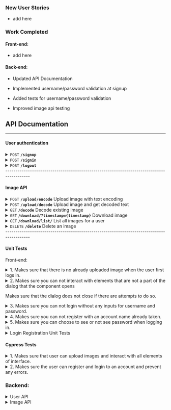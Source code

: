 ### New User Stories

- add here


### Work Completed

 #### Front-end:

- add here


 #### Back-end:


- Updated API Documentation

- Implemented username/password validation at signup

- Added tests for username/password validation

- Improved image api testing



## API Documentation
------------------------------------------------------------------------------------------

#### User authentication

<details>
 <summary><code>POST</code> <code><b>/signup</b></code></summary>

#### Parameters
**Credentials**

  ```json
{
    "username": "[username]",
    "password": "[password]"
}
```


#### Responses
**Code** : `200 OK`

  -User signed up
  
**Code** : `400 BAD REQUEST`
  
  -Missing username or password

**Code** : `409 CONFLICT`
  
  -Username taken
  
</details>

<details>
 <summary><code>POST</code> <code><b>/signin</b></code></summary>

#### Parameters
**Credentials**

  ```json
{
    "username": "[username]",
    "password": "[password]"
}
```


#### Responses
**Code** : `200 OK`

**Cookie**

```json
{
    "Name":  "session_token",
    "Value": "[unique session token]"
    "Expires": "[Expiration time]"
}
```
**Code** : `400 BAD REQUEST`
  
  -Missing username or password
  
**Code** : `401 UNAUTHORIZED`
  
  -Username or password incorrect 

</details>

<details>
 <summary><code>POST</code> <code><b>/logout</b></code></summary>

#### Parameters
**Cookie**

```json
{
    "Name":  "session_token",
    "Value": "[unique session token]"
    "Expires": "[Expiration time]"
}
```
#### Responses
**Code** : `200 OK`

  -User signed out
 
**Code** : `401 UNAUTHORIZED`
  
  -Cookie not set or bad token

</details>
------------------------------------------------------------------------------------------

#### Image API
<details>
 <summary><code>POST</code> <code><b>/upload/encode</b></code> Upload image with text encoding</summary>

#### Parameters
**Cookie authentication required**

```json
{
    "Name":  "session_token",
    "Value": "[unique session token]"
    "Expires": "[Expiration time]"
}
```

**Multipart form**
 
form enctype="multipart/form-data"
| input type  | Name        |  Value      |
| ----------- | ----------- | ----------- |
| file        | uploadfile  | -           |
| Text        | imagetext   | -           |
| submit      | -           | upload      |
#### Responses
**Code** : `200 OK`

  -Upload and encode success
 
**Code** : `400 BAD REQUEST`
  
  -Wrong file type. Only .jpeg .png .jpg allowed

**Code** : `401 UNAUTHORIZED`
  
  -Cookie not set or bad token

</details>

<details>
 <summary><code>POST</code> <code><b>/upload/decode</b></code> Upload image and get decoded text</summary>

#### Parameters
 
\*No authentication required
 
**Multipart form**
 
form enctype="multipart/form-data"
| input type  | Name        |  Value      |
| ----------- | ----------- | ----------- |
| file        | uploadfile  | -           |
| Text        | imagetext   | -           |
| submit      | -           | upload      |
#### Responses
**Code** : `200 OK`
```json
{
    "imageCode":  "[decoded image text]",
}
```
  -Upload and encode success
 
**Code** : `400 BAD REQUEST`
  
  -Wrong file type. Only .jpeg .png .jpg allowed

</details>

<details>
 <summary><code>GET</code> <code><b>/decode</b></code> Decode existing image</summary>

#### Parameters
**Cookie authentication required**

```json
{
    "Name":  "session_token",
    "Value": "[unique session token]"
    "Expires": "[Expiration time]"
}
```
**Image timestamp**

```json
{
    "timestamp":  "[image timestamp]",
}
```
 
#### Responses
**Code** : `200 OK`
```json
{
    "imageCode":  "[decoded image text]",
}
```
  -Upload and encode success
 
**Code** : `400 BAD REQUEST`
  
  -Cannot find image in database
 
**Code** : `401 UNAUTHORIZED`
  
  -Cookie not set or bad token
 
**Code** : `500 INTERNAL SERVER ERROR`
  
  -Cannot find image in file system

</details>

<details>
 <summary><code>GET</code> <code><b>/download/?timestamp={timestamp}</b></code> Download image</summary>

#### Parameters
**Cookie authentication required**

```json
{
    "Name":  "session_token",
    "Value": "[unique session token]"
    "Expires": "[Expiration time]"
}
```
 
#### Responses
**Code** : `200 OK`

 Content-Type="application/octet-stream"
 
  -Send image
 
**Code** : `400 BAD REQUEST`
  
  -Cannot find image in database
 
**Code** : `401 UNAUTHORIZED`
  
  -Cookie not set or bad token
 
**Code** : `500 INTERNAL SERVER ERROR`
  
  -Cannot find image in file system

</details>

<details>
 <summary><code>GET</code> <code><b>/download/list/</b></code> List all images for a user</summary>

#### Parameters
**Cookie authentication required**

```json
{
    "Name":  "session_token",
    "Value": "[unique session token]"
    "Expires": "[Expiration time]"
}
```
 
#### Responses
**Code** : `200 OK`

  -Lists all images 
```json
[{
    "id":  "[image id]",
    "token": "[user token]",
    "timestamp": "[image timestamp]",
    "extention": "[image extention]"
}]
```

 
**Code** : `400 BAD REQUEST`
  
  -Cannot find image in database
 
**Code** : `401 UNAUTHORIZED`
  
  -Cookie not set or bad token

</details>

<details>
 <summary><code>DELETE</code> <code><b>/delete</b></code> Delete an image</summary>

#### Parameters
**Cookie authentication required**

```json
{
    "Name":  "session_token",
    "Value": "[unique session token]"
    "Expires": "[Expiration time]"
}
```
 
**Image timestamp**

```json
{
    "timestamp":  "[image timestamp]",
}
```
 
#### Responses
**Code** : `200 OK`
 
  -Image deleted
 
**Code** : `404 NOT FOUND`
  
  -Cannot find image in database
 
**Code** : `401 UNAUTHORIZED`
  
  -Cookie not set or bad token
 
**Code** : `500 INTERNAL SERVER ERROR`
  
  -Cannot find image in file system

</details>
------------------------------------------------------------------------------------------

#### Unit Tests

Front-end:
<details>
 <summary>1. Makes sure that there is no already uploaded image when the user first logs in.</summary> 
  
   -Mounts Upload Component
 
   -Checks whether the text
 
    is not the default.
 </details>
 <details>
 <summary>2. Makes sure you can not interact with elements that are not a part of the dialog that the component opens
  
  Makes sure that the dialog does not close if there are attempts to do so.</summary> 
  
   -Mounts Upload Component
 
   -Clicks on Decode twice
 
   -Catches error that Decode can not be interacted with
 </details>
 <details>
   <summary>3. Makes sure you can not login without any inputs for username and password.</summary> 
  
   -Mounts Login Component
 
   -Click on Login button
 
   -Catches error and display error message, Username or password in invalid
 </details>
 <details>
  <summary>4. Makes sure you can not register with an account name already taken.</summary> 
  
   -Mounts Register Component
 
   -Inputs registerUsername and registerPassword
 
   -Click on Register button
 
   -Catches error and display error message, Username is already taken
 </details>
 <details>
  <summary>5. Makes sure you can choose to see or not see password when logging in.</summary> 
  
   -Mounts Login Component
 
   -Inputs loginUsername and loginPassword
 
   -Clicks on fa eye icon
 
   -Checks current type of password input, password or text
 </details>


<details>
 <summary>Login Registration Unit Tests</summary>
 
 <summary>AppComponent</summary>
 
    - Should create the app and load content
 
    - Should create the base for the website and contains the content from routing.
 <summary>LoginComponent</summary>
 
    - Should allow user to login
 
    - The user should be able to input the username and password text boxes.
 
    - Should allow user to show/hide password
 
    - By clicking the eye icon towards the right of the password box should show or hide the password.
 
    - Should start with the empty inputs
 
    - Both text boxes should begin as empty when the user loads onto the login page.
 
<summary>RegisterComponent</summary>
 
    - Should allow user to register
 
    - The user should be able to select the registration button once inputting valid answers.
 
    - Should allow user to cancel registration
 
    - By clicking on the cancel button the website will route the user back to the login page with empty input boxes.
 
    - Should allow user to input in all boxes
 
    - The user should be able to input the username and password text boxes.
 
    - User should not be allowed the same username as one in the database.
<summary>ProfileComponent</summary>
 
    - Should bring the user to their profile page.
 
    - Should allow user to start a new task.
 
    - Should allow user to logout.
<summary>AuthWebComponent</summary>
 
    - Should authorize users when inputting correct credentials.
 
    - Should deny users with incorrect credentials.
<summary>WarningsComponent</summary>
 
    - Should clear warnings
 
    - When the user clicks on the remove button, fade the error messages.
 
    - Should be the correct warnings
 
    - Push the correct type of warning for the correct errors.
 
    - Should push warnings
 
    - Push one of the four types of warnings available to the screen.
 
    -Inputs loginUsername and loginPassword
 
 </details>
  
  
 #### Cypress Tests
 <details>
 <summary>1. Makes sure that user can upload images and interact with all elements of interface.</summary> 
  
   -Goes to localhost
 
   -Uploads file from repository
 
   -Clicks on encode and exits
 
   -Clicks on decode and exits
 </details>

 <details>
  <summary>2. Makes sure the user can register and login to an account and prevent any errors.</summary>
Using Cypress with the End to End testing.
 
   -Starts user on login page
 
   -Allow users to register new accounts
 
   -Prevent account registration with same username
 
   -Logging in and logging out
 
   -Bringing users to their profile page
  
  <code>
  describe('PhotoBomb Run Through', () => {
  it('Visits the login page', () => {
    //check initial login page
    cy.visit('http://localhost:4200');
    cy.contains("PhotoBomb");
    cy.contains("LOGIN");
    cy.url().should('includes', 'signin');

    //try signing in with new username and password
    cy.get('[id="loginUsername"]').type('CoolUsername');
    cy.get('[id="loginPassword"]').type('SuperSecretPassword');

    //show off hidden password function
    cy.get('[id="hider"]').click();
    
    //check to see if user exists
    cy.get('[id="login"]').click();
    cy.contains("Username or password is invalid.");

    //register for the account
    cy.get('[id="switch"]').click();

    //check register page
    cy.contains("REGISTER");
    cy.url().should('includes', 'signup');

    //create the user that was attempted
    cy.get('[id="registerUsername"]').type('CoolUsername');
    cy.get('[id="registerPassword"]').type('SuperSecretPassword');

    //register
    cy.get('[id="register"]').click();

    //should send user back to login screen
    cy.url().should('includes', 'signin');

    //log in using credentials
    cy.get('[id="loginUsername"]').type('CoolUsername');
    cy.get('[id="loginPassword"]').type('SuperSecretPassword');

    //show off hidden password function
    cy.get('[id="hider"]').click();

    //login
    cy.get('[id="login"]').click();

    //contains profile features
    cy.contains("New");
    cy.contains("Logout");

    //now logout
    cy.get('[id="logout"]').click();

    //should be on login page
    cy.url().should('includes', 'signin');

    //trying login with incorrect username
    cy.get('[id="loginUsername"]').type('CoolUsernameWrong');
    cy.get('[id="loginPassword"]').type('SuperSecretPassword');
    cy.get('[id="hider"]').click();
    cy.get('[id="login"]').click();
    cy.contains("Username or password is invalid.");

    //clear fields
    cy.get('[id="loginUsername"]').type('{selectall}{backspace}')
    cy.get('[id="loginPassword"]').type('{selectall}{backspace}')

    //trying to login with incorrect password
    cy.get('[id="loginUsername"]').type('CoolUsername');
    cy.get('[id="loginPassword"]').type('SuperWrongPassword');
    cy.get('[id="login"]').click();
    cy.contains("Username or password is invalid.");

    //clear fields
    cy.get('[id="loginUsername"]').type('{selectall}{backspace}')
    cy.get('[id="loginPassword"]').type('{selectall}{backspace}')

    //login in correctly
    cy.get('[id="loginUsername"]').type('CoolUsername');
    cy.get('[id="loginPassword"]').type('SuperSecretPassword');
    cy.get('[id="login"]').click();

    //logout
    cy.get('[id="logout"]').click();

    //register new account but try using first username
    //register for the account
    cy.get('[id="switch"]').click();

    //check register page
    cy.contains("REGISTER");
    cy.url().should('includes', 'signup');

    //create the user that was attempted
    cy.get('[id="registerUsername"]').type('CoolUsername');
    cy.get('[id="registerPassword"]').type('NewPassword');
    cy.get('[id="register"]').click();

    //creation error
    cy.contains("Username is taken");

    //clear fields
    cy.get('[id="registerUsername"]').type('{selectall}{backspace}')
    cy.get('[id="registerPassword"]').type('{selectall}{backspace}')

    //enter new username
    cy.get('[id="registerUsername"]').type('NewUsername');
    cy.get('[id="registerPassword"]').type('NewPassword');
    cy.get('[id="register"]').click();

    //should send user back to login screen
    cy.url().should('includes', 'signin');

    //log in using new credentials
    cy.get('[id="loginUsername"]').type('NewUsername');
    cy.get('[id="loginPassword"]').type('NewPassword');
    cy.get('[id="hider"]').click();
    cy.get('[id="login"]').click();
  })


})
  </code>
</details>


### Backend:

<details> <summary>User API</summary>

Tests are run on every function to ensure signup, signin, and logout works

Tested scenarios include:
- Empty requests
- Requests with wrong format
- Non existant user for signin
- Wrong password for signin
- Malformed/missing cookies
- Already taken username for signup
- Missing username/password
- Correct requests
- Invalid username/password for signup (too short/long/invalid characters)

</details>

<details> <summary>Image API</summary>

Tests are run on every function of imageControllers.go

Tested scenarios include:
- Bad authentitation
- Wrong filetype
- Bad/missing data
- Attempts to get nonexistant images
- Attempting to encode an image with too long of a message
- Encoding/Decoding both png and jpg images
